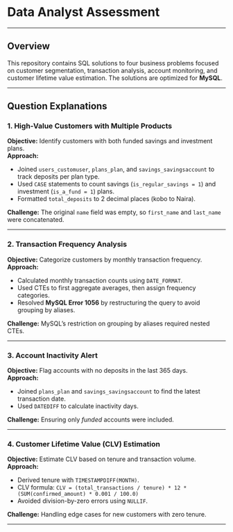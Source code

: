# Data Analyst Assessment
 

---

## Overview  
This repository contains SQL solutions to four business problems focused on customer segmentation, transaction analysis, account monitoring, and customer lifetime value estimation. The solutions are optimized for **MySQL**.

---

## Question Explanations  

### 1. High-Value Customers with Multiple Products  
**Objective:** Identify customers with both funded savings and investment plans.  
**Approach:**  
- Joined `users_customuser`, `plans_plan`, and `savings_savingsaccount` to track deposits per plan type.  
- Used `CASE` statements to count savings (`is_regular_savings = 1`) and investment (`is_a_fund = 1`) plans.  
- Formatted `total_deposits` to 2 decimal places (kobo to Naira).  

**Challenge:** The original `name` field was empty, so `first_name` and `last_name` were concatenated.  

---

### 2. Transaction Frequency Analysis  
**Objective:** Categorize customers by monthly transaction frequency.  
**Approach:**  
- Calculated monthly transaction counts using `DATE_FORMAT`.  
- Used CTEs to first aggregate averages, then assign frequency categories.  
- Resolved **MySQL Error 1056** by restructuring the query to avoid grouping by aliases.  

**Challenge:** MySQL’s restriction on grouping by aliases required nested CTEs.  

---

### 3. Account Inactivity Alert  
**Objective:** Flag accounts with no deposits in the last 365 days.  
**Approach:**  
- Joined `plans_plan` and `savings_savingsaccount` to find the latest transaction date.  
- Used `DATEDIFF` to calculate inactivity days.  

**Challenge:** Ensuring only *funded* accounts were included.  

---

### 4. Customer Lifetime Value (CLV) Estimation  
**Objective:** Estimate CLV based on tenure and transaction volume.  
**Approach:**  
- Derived tenure with `TIMESTAMPDIFF(MONTH)`.  
- CLV formula:  `CLV = (total_transactions / tenure) * 12 * (SUM(confirmed_amount) * 0.001 / 100.0)`
- Avoided division-by-zero errors using `NULLIF`.  

**Challenge:** Handling edge cases for new customers with zero tenure.  

---
